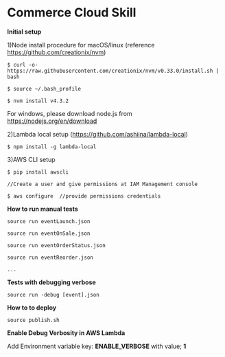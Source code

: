 # Commerce Cloud Skill

**Initial setup**

1)Node install procedure for macOS/linux (reference https://github.com/creationix/nvm)
  
  `$ curl -o- https://raw.githubusercontent.com/creationix/nvm/v0.33.0/install.sh | bash`
  
  `$ source ~/.bash_profile`
  
  `$ nvm install v4.3.2`

  For windows, please download node.js from https://nodejs.org/en/download

2)Lambda local setup (https://github.com/ashiina/lambda-local)
  
  `$ npm install -g lambda-local`

3)AWS CLI setup
  
  `$ pip install awscli`
  
  `//Create a user and give permissions at IAM Management console`
  
  `$ aws configure  //provide permissions credentials`


**How to run manual tests**

`source run eventLaunch.json`

`source run eventOnSale.json`

`source run eventOrderStatus.json`

`source run eventReorder.json`

`...`

**Tests with debugging verbose**

`source run -debug [event].json`

**How to to deploy**

`source publish.sh`

**Enable Debug Verbosity in AWS Lambda**

Add Environment variable key: __ENABLE_VERBOSE__ with value; __1__